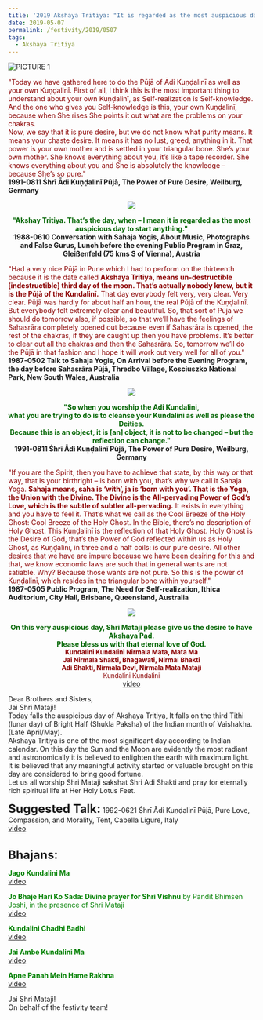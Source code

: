```yaml
---
title: '2019 Akshaya Tritiya: "It is regarded as the most auspicious day to start anything"'
date: 2019-05-07
permalink: /festivity/2019/0507
tags:
  - Akshaya Tritiya
---
```


![PICTURE 1](/images/image1.png)

<p>
<font color="DarkRed">"Today we have gathered here to do the Pūjā of Ādi Kuṇḍalinī as well as your own Kuṇḍalinī.
First of all, I think this is the most important thing to understand about your own Kuṇḍalinī, as Self-realization is Self-knowledge. And the one who gives you Self-knowledge is this, your own Kuṇḍalinī, because when She rises She points it out what are the problems on your chakras.<br>
Now, we say that it is pure desire, but we do not know what purity means. It means your chaste desire. It means it has no lust, greed, anything in it. That power is your own mother and is settled in your triangular bone. She’s your own mother. She knows everything about you, it’s like a tape recorder. She knows everything about you and She is absolutely the knowledge – because She’s so pure."</font><br>
<b>1991-0811 Śhrī Ādi Kuṇḍalinī Pūjā, The Power of Pure Desire, Weilburg, Germany</b>
</p>

<div style="text-align: center"><img src="/images/image95.png" /></div>

<p style="text-align:center;">
<font color="DarkGreen"><b>"Akshay Tritiya. That’s the day, when – I mean it is regarded as the most auspicious day to start anything."</b></font><br>
<b>1988-0610 Conversation with Sahaja Yogis, About Music, Photographs and False Gurus, Lunch before the evening Public Program in Graz, Gleißenfeld (75 kms S of Vienna), Austria</b>
</p>

<p>
<font color="DarkRed">"Had a very nice Pūjā in Pune which I had to perform on the thirteenth because it is the date called <b>Akshaya Tritiya, means un-destructible [indestructible] third day of the moon. That’s actually nobody knew, but it is the Pūjā of the Kundalinī.</b> That day everybody felt very, very clear. Very clear. Pūjā was hardly for about half an hour, the real Pūjā of the Kuṇḍalinī. But everybody felt extremely clear and beautiful. So, that sort of Pūjā we should do tomorrow also, if possible, so that we’ll have the feelings of Sahasrāra completely opened out because even if Sahasrāra is opened, the rest of the chakras, if they are caught up then you have problems. It’s better to clear out all the chakras and then the Sahasrāra. So, tomorrow we’ll do the Pūjā in that fashion and I hope it will work out very well for all of you."</font><br>
<b>1987-0502 Talk to Sahaja Yogis, On Arrival before the Evening Program, the day before Sahasrāra Pūjā, Thredbo Village, Kosciuszko National Park, New South Wales, Australia</b>
</p>

<div style="text-align: center"><img src="/images/image96.png" /></div>

<p style="text-align:center;">
<font color="DarkGreen"><b>"So when you worship the Adi Kundalini,<br>
what you are trying to do is to cleanse your Kundalini as well as please the Deities.<br>
Because this is an object, it is [an] object, it is not to be changed –  but the reflection can change."</b></font><br>
<b>1991-0811 Śhrī Ādi Kuṇḍalinī Pūjā, The Power of Pure Desire, Weilburg, Germany</b>
</p>

<p>
<font color="DarkRed">"If you are the Spirit, then you have to achieve that state, by this way or that way, that is your birthright – is born with you, that’s why we call it Sahaja Yoga. <b>Sahaja means, saha is ‘with’, ja is ‘born with you’. That is the Yoga, the Union with the Divine. The Divine is the All-pervading Power of God’s Love, which is the subtle of subtler all-pervading.</b>
It exists in everything and you have to feel it. That’s what we call as the Cool Breeze of the Holy Ghost: Cool Breeze of the Holy Ghost. In the Bible, there’s no description of Holy Ghost. This Kuṇḍalinī is the reflection of that Holy Ghost. Holy Ghost is the Desire of God, that’s the Power of God reflected within us as Holy Ghost, as Kuṇḍalinī, in three and a half coils: is our pure desire. All other desires that we have are impure because we have been desiring for this and that, we know economic laws are such that in general wants are not satiable. Why? Because those wants are not pure. So this is the power of Kuṇḍalinī, which resides in the triangular bone within yourself."</font><br>
<b>1987-0505 Public Program, The Need for Self-realization, Ithica Auditorium, City Hall, Brisbane, Queensland, Australia</b>
</p>

<div style="text-align: center"><img src="/images/image97.png" /></div>

<p style="text-align:center;">
<font color="DarkGreen"><b>On this very auspicious day, Shri Mataji please give us the desire to have Akshaya Pad.<br>
Please bless us with that eternal love of God.</b></font><br>
<font color="DarkRed"; size="-1"><b>Kundalini Kundalini Nirmala Mata, Mata Ma<br>
Jai Nirmala Shakti, Bhagawati, Nirmal Bhakti<br>
Adi Shakti, Nirmala Devi, Nirmala Mata Mataji</b><br>
Kundalini Kundalini</font><br>
<a href="https://www.youtube.com/watch?v=eA5CQ3iSK2A"> video</a><br>
</p>

<p>
Dear Brothers and Sisters,<br>
Jai Shri Mataji!<br>
Today falls the auspicious day of Akshaya Tritiya, It falls on the third Tithi (lunar day) of Bright Half (Shukla Paksha) of the Indian month of Vaishakha.(Late April/May).<br> 
Akshaya Tritiya is one of the most significant day according to Indian calendar. On this day the Sun and the Moon are evidently the most radiant and astronomically it is believed to enlighten the earth with maximum light. It is believed that any meaningful activity started  or valuable brought on this day are considered to bring good fortune.<br>
Let us all worship Shri Mataji sakshat Shri Adi Shakti and pray for eternally rich spiritual life at Her Holy Lotus Feet.<br>
</p>

<font size="+2"><b>Suggested Talk:</b></font> 1992-0621 Śhrī Ādi Kuṇḍalinī Pūjā, Pure Love, Compassion, and Morality, Tent, Cabella Ligure, Italy<br><a href="https://www.youtube.com/watch?v=EPQxjElAVMI"> video</a><br>

<br>
<font size="+2"><b>Bhajans:</b></font>

<p>
<font color="green"><b>Jago Kundalini Ma</b></font><br>
<a href="https://www.youtube.com/watch?v=QIWysa18CGY&list=RDv7T1xpKkYFU">video</a>
</p>

<p>
<font color="green"><b>Jo Bhaje Hari Ko Sada: Divine prayer for Shri Vishnu</b> by Pandit Bhimsen Joshi, in the presence of Shri Mataji</b></font><br>
<a href="https://www.youtube.com/watch?v=NFwpRXCx5VQ">video</a>
</p>

<p>
<font color="green"><b>Kundalini Chadhi Badhi</b></font><br>
<a href="https://www.youtube.com/watch?v=KOKeT0HOmXU&list=RDKOKeT0HOmXU">video</a>
</p>
 
<p>
<font color="green"><b>Jai Ambe Kundalini Ma</b></font><br>
<a href="https://www.youtube.com/watch?v=V98lTrcSZec">video</a>
</p>

<p>
<font color="green"><b>Apne Panah Mein Hame Rakhna</b></font><br>
<a href="https://www.youtube.com/watch?v=1zzMwHijwI0">video</a>
</p>
</p>

Jai Shri Mataji!<br>
On behalf of the festivity team!